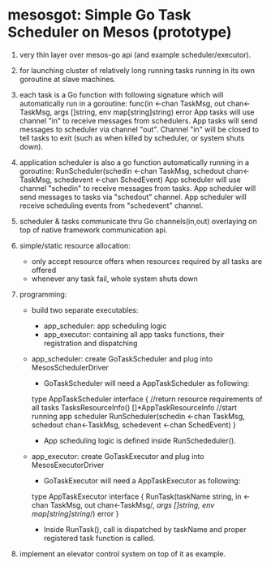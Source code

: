 mesosgot: Simple Go Task Scheduler on Mesos (prototype)
=======================================================

1. very thin layer over mesos-go api (and example scheduler/executor).

2. for launching cluster of relatively long running tasks running in its own goroutine at slave machines.

3. each task is a Go function with following signature which will automatically run in a goroutine:
     	func(in <-chan TaskMsg, out chan<-TaskMsg, args []string, env map[string]string) error
	App tasks will use channel "in" to receive messages from schedulers.
	App tasks will send messages to scheduler via channel "out".
	Channel "in" will be closed to tell tasks to exit (such as when killed by scheduler, or system shuts down). 
      
4. application scheduler is also a go function automatically running in a goroutine:
	RunScheduler(schedin <-chan TaskMsg, schedout chan<-TaskMsg, schedevent <-chan SchedEvent)
	App scheduler will use channel "schedin" to receive messages from tasks.
	App scheduler will send messages to tasks via "schedout" channel.
	App scheduler will receive scheduling events from "schedevent" channel.
      
5. scheduler & tasks communicate thru Go channels(in,out) overlaying on top of native framework communication api.

6. simple/static resource allocation:
	* only accept resource offers when resources required by all tasks are offered
	* whenever any task fail, whole system shuts down

7. programming:
	* build two separate executables:
		* app_scheduler: app scheduling logic
		* app_executor: containing all app tasks functions, their registration and dispatching

	* app_scheduler: create GoTaskScheduler and plug into MesosSchedulerDriver

		* GoTaskScheduler will need a AppTaskScheduler as following:
        
		type AppTaskScheduler interface {
			//return resource requirements of all tasks
			TasksResourceInfo() []*AppTaskResourceInfo
			//start running app scheduler
			RunScheduler(schedin <-chan TaskMsg, schedout chan<-TaskMsg, schedevent <-chan SchedEvent)
                }

		* App scheduling logic is defined inside RunSchededuler().

	* app_executor: create GoTaskExecutor and plug into MesosExecutorDriver
      
		* GoTaskExecutor will need a AppTaskExecutor as following:

		type AppTaskExecutor interface {
			RunTask(taskName string, in <- chan TaskMsg, out chan<-TaskMsg/*, args []string, env map[string]string*/) error
		}

		* Inside RunTask(), call is dispatched by taskName and proper registered task function is called.

8. implement an elevator control system on top of it as example.

